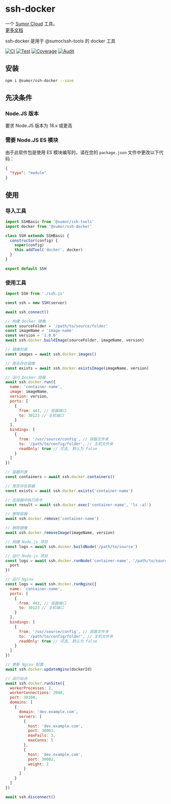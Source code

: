 # ssh-docker

一个 [Sumor Cloud](https://sumor.cloud) 工具。  
[更多文档](https://sumor.cloud/ssh-docker)

ssh-docker 是用于 @sumor/ssh-tools 的 docker 工具

[![CI](https://github.com/sumor-cloud/ssh-docker/actions/workflows/ci.yml/badge.svg)](https://github.com/sumor-cloud/ssh-docker/actions/workflows/ci.yml)
[![Test](https://github.com/sumor-cloud/ssh-docker/actions/workflows/ut.yml/badge.svg)](https://github.com/sumor-cloud/ssh-docker/actions/workflows/ut.yml)
[![Coverage](https://github.com/sumor-cloud/ssh-docker/actions/workflows/coverage.yml/badge.svg)](https://github.com/sumor-cloud/ssh-docker/actions/workflows/coverage.yml)
[![Audit](https://github.com/sumor-cloud/ssh-docker/actions/workflows/audit.yml/badge.svg)](https://github.com/sumor-cloud/ssh-docker/actions/workflows/audit.yml)

## 安装

```bash
npm i @sumor/ssh-docker --save
```

## 先决条件

### Node.JS 版本

要求 Node.JS 版本为 18.x 或更高

### 需要 Node.JS ES 模块

由于此软件包是使用 ES 模块编写的，请在您的 `package.json` 文件中更改以下代码：

```json
{
  "type": "module"
}
```

## 使用

### 导入工具

```js
import SSHBasic from '@sumor/ssh-tools'
import docker from '@sumor/ssh-docker'

class SSH extends SSHBasic {
  constructor(config) {
    super(config)
    this.addTool('docker', docker)
  }
}

export default SSH
```

### 使用工具

```js
import SSH from './ssh.js'

const ssh = new SSH(server)

await ssh.connect()

// 构建 Docker 镜像
const sourceFolder = '/path/to/source/folder'
const imageName = 'image-name'
const version = '1.0.0'
await ssh.docker.buildImage(sourceFolder, imageName, version)

// 镜像列表
const images = await ssh.docker.images()

// 是否存在镜像
const exists = await ssh.docker.existsImage(imageName, version)

// 运行 Docker 容器
await ssh.docker.run({
  name: 'container-name',
  image: imageName,
  version: version,
  ports: [
    {
      from: 443, // 容器端口
      to: 30123 // 主机端口
    }
  ],
  bindings: [
    {
      from: '/usr/source/config', // 容器文件夹
      to: '/path/to/config/folder', // 主机文件夹
      readOnly: true // 可选, 默认为 false
    }
  ]
})

// 容器列表
const containers = await ssh.docker.containers()

// 是否存在容器
const exists = await ssh.docker.exists('container-name')

// 在容器中执行命令
const result = await ssh.docker.exec('container-name', 'ls -al')

// 删除容器
await ssh.docker.remove('container-name')

// 删除镜像
await ssh.docker.removeImage(imageName, version)

// 构建 Node.js 项目
const logs = await ssh.docker.buildNode('/path/to/source')

// 运行 Node.js 项目
const logs = await ssh.docker.runNode('container-name', '/path/to/source', {
  port
})

// 运行 Nginx
const logs = await ssh.docker.runNginx({
  name: 'container-name',
  ports: [
    {
      from: 443, // 容器端口
      to: 30123 // 主机端口
    }
  ],
  bindings: [
    {
      from: '/usr/source/config', // 容器文件夹
      to: '/path/to/config/folder', // 主机文件夹
      readOnly: true // 可选, 默认为 false
    }
  ]
})

// 更新 Nginx 配置
await ssh.docker.updateNginx(dockerId)

// 运行站点
await ssh.docker.runSite({
  workerProcesses: 2,
  workerConnections: 2048,
  port: 30100,
  domains: [
    {
      domain: 'dev.example.com',
      servers: [
        {
          host: 'dev.example.com',
          port: 30001,
          maxFails: 3,
          maxConns: 5
        },
        {
          host: 'dev.example.com',
          port: 30002,
          weight: 1
        }
      ]
    }
  ]
})

await ssh.disconnect()
```
